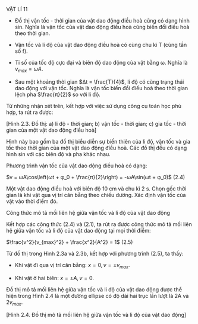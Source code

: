 VẬT LÍ 11

- Đồ thị vận tốc - thời gian của vật dao động điều hoà cũng có dạng hình sin. Nghĩa là vận tốc của vật dao động điều hoà cũng biến đổi điều hoà theo thời gian.

- Vận tốc và li độ của vật dao động điều hoà có cùng chu kì T (cùng tần số f).

- Tỉ số của tốc độ cực đại và biên độ dao động của vật bằng ω. Nghĩa là $v_{max} = ωA$.

- Sau một khoảng thời gian $Δt = \frac{T}{4}$, li độ có cùng trạng thái dao động với vận tốc. Nghĩa là vận tốc biến đổi điều hoà theo thời gian lệch pha $\frac{π}{2}$ so với li độ.

Từ những nhận xét trên, kết hợp với việc sử dụng công cụ toán học phù hợp, ta rút ra được:

[Hình 2.3. Đồ thị: a) li độ - thời gian; b) vận tốc - thời gian; c) gia tốc - thời gian của một vật dao động điều hoà]

Hình này bao gồm ba đồ thị biểu diễn sự biến thiên của li độ, vận tốc và gia tốc theo thời gian của một vật dao động điều hoà. Các đồ thị đều có dạng hình sin với các biên độ và pha khác nhau.

Phương trình vận tốc của vật dao động điều hoà có dạng:

$v = ωA\cos\left(ωt + φ_0 + \frac{π}{2}\right) = -ωA\sin(ωt + φ_0)$ (2.4)

Một vật dao động điều hoà với biên độ 10 cm và chu kì 2 s. Chọn gốc thời gian là khi vật qua vị trí cân bằng theo chiều dương. Xác định vận tốc của vật vào thời điểm đó.

Công thức mô tả mối liên hệ giữa vận tốc và li độ của vật dao động

Kết hợp các công thức (2.4) và (2.1), ta rút ra được công thức mô tả mối liên hệ giữa vận tốc và li độ của vật dao động tại mọi thời điểm:

$\frac{v^2}{v_{max}^2} + \frac{x^2}{A^2} = 1$ (2.5)

Từ đồ thị trong Hình 2.3a và 2.3b, kết hợp với phương trình (2.5), ta thấy:

- Khi vật đi qua vị trí cân bằng: $x = 0, v = ±v_{max}$.

- Khi vật ở hai biên: $x = ±A, v = 0$.

Đồ thị mô tả mối liên hệ giữa vận tốc và li độ của vật dao động được thể hiện trong Hình 2.4 là một đường ellipse có độ dài hai trục lần lượt là 2A và $2v_{max}$.

[Hình 2.4. Đồ thị mô tả mối liên hệ giữa vận tốc và li độ của vật dao động]